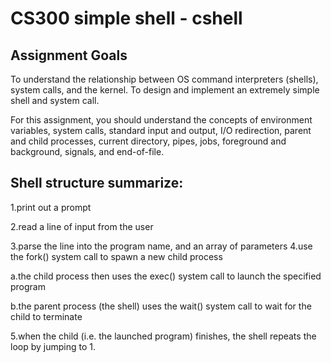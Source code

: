 # CS300 simple shell - cshell

## Assignment Goals
To understand the relationship between OS command interpreters (shells), system calls, and the kernel.
To design and implement an extremely simple shell and system call.

For this assignment, you should understand the concepts of environment variables, system calls, standard input and output, I/O redirection, parent and child processes, current directory, pipes, jobs, foreground and background, signals, and end-of-file.


## Shell structure summarize:

1.print out a prompt

2.read a line of input from the user

3.parse the line into the program name, and an array of parameters
4.use the fork() system call to spawn a new child process

  a.the child process then uses the exec() system call to launch the specified program
  
  b.the parent process (the shell) uses the wait() system call to wait for the child to terminate
  
5.when the child (i.e. the launched program) finishes, the shell repeats the loop by jumping to 1.
